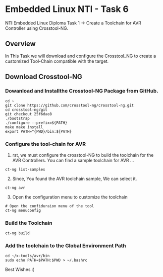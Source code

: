 # Embedded Linux NTI - Task 6
NTI Embedded Linux Diploma Task 1 -> Create a Toolchain for AVR Controller using Crosstool-NG.

## Overview
In This Task we will download and configure the Crosstool_NG to create a customized Tool-Chain compatible with the target.


## Download Crosstool-NG

### Dowanload and Installthe Crosstool-NG Package from GitHub.
```
cd ~
git clone https://github.com/crosstool-ng/crosstool-ng.git
cd crosstool-ng/git 
git checkout 25f6dae8
./bootstrap
./configure --prefix=${PATH}
make make install
export PATH="{PWD}/bin:${PATH}
```

### Configure the tool-chain for AVR
1) rst, we must configure the crosstool-NG to build the toolchain for the AVR Controllers.
You can find a sample toolchain for AVR ...
```
ct-ng list-samples
```
2) Since, You found the AVR toolchain sample, We can select it.
```
ct-ng avr
```
3) Open the configuration menu to customize the toolchain
```
# Open the confiduraion menu of the tool
ct-ng menuconfig
```

### Build the Toolchain
```
ct-ng build
```

### Add the toolchain to the Global Environment Path
```
cd ~/x-tools/avr/bin
sudo echo PATH=$PATH:$PWD > ~/.bashrc
```


Best Wishes :)

